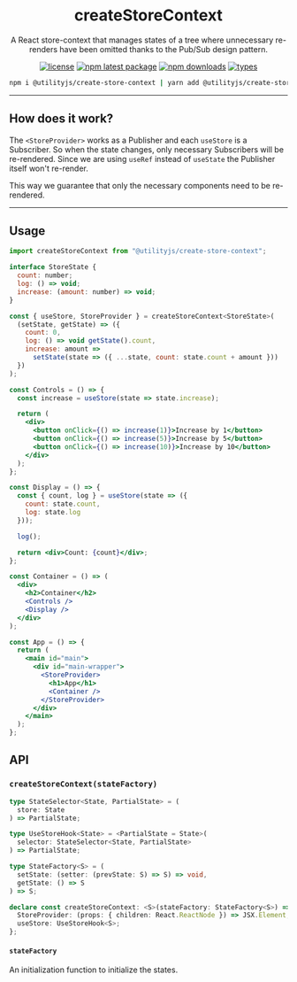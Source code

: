 <div align="center">
  <h1 align="center">
    createStoreContext
  </h1>
</div>

<div align="center">

A React store-context that manages states of a tree where unnecessary re-renders have been omitted thanks to the Pub/Sub design pattern.

[![license](https://img.shields.io/github/license/mimshins/utilityjs?color=212121&style=for-the-badge)](https://github.com/mimshins/utilityjs/blob/main/LICENSE)
[![npm latest package](https://img.shields.io/npm/v/@utilityjs/create-store-context?color=212121&style=for-the-badge)](https://www.npmjs.com/package/@utilityjs/create-store-context)
[![npm downloads](https://img.shields.io/npm/dm/@utilityjs/create-store-context?color=212121&style=for-the-badge)](https://www.npmjs.com/package/@utilityjs/create-store-context)
[![types](https://img.shields.io/npm/types/@utilityjs/create-store-context?color=212121&style=for-the-badge)](https://www.npmjs.com/package/@utilityjs/create-store-context)

```bash
npm i @utilityjs/create-store-context | yarn add @utilityjs/create-store-context
```

</div>

<hr />

## How does it work?

The `<StoreProvider>` works as a Publisher and each `useStore` is a Subscriber. So when the state changes, only necessary Subscribers will be re-rendered. Since we are using `useRef` instead of `useState` the Publisher itself won't re-render.

This way we guarantee that only the necessary components need to be re-rendered.

<hr />

## Usage

```jsx
import createStoreContext from "@utilityjs/create-store-context";

interface StoreState {
  count: number;
  log: () => void;
  increase: (amount: number) => void;
}

const { useStore, StoreProvider } = createStoreContext<StoreState>(
  (setState, getState) => ({
    count: 0,
    log: () => void getState().count,
    increase: amount =>
      setState(state => ({ ...state, count: state.count + amount }))
  })
);

const Controls = () => {
  const increase = useStore(state => state.increase);

  return (
    <div>
      <button onClick={() => increase(1)}>Increase by 1</button>
      <button onClick={() => increase(5)}>Increase by 5</button>
      <button onClick={() => increase(10)}>Increase by 10</button>
    </div>
  );
};

const Display = () => {
  const { count, log } = useStore(state => ({
    count: state.count,
    log: state.log
  }));

  log();

  return <div>Count: {count}</div>;
};

const Container = () => (
  <div>
    <h2>Container</h2>
    <Controls />
    <Display />
  </div>
);

const App = () => {
  return (
    <main id="main">
      <div id="main-wrapper">
        <StoreProvider>
          <h1>App</h1>
          <Container />
        </StoreProvider>
      </div>
    </main>
  );
};
```

## API

### `createStoreContext(stateFactory)`

```ts
type StateSelector<State, PartialState> = (
  store: State
) => PartialState;

type UseStoreHook<State> = <PartialState = State>(
  selector: StateSelector<State, PartialState>
) => PartialState;

type StateFactory<S> = (
  setState: (setter: (prevState: S) => S) => void,
  getState: () => S
) => S;

declare const createStoreContext: <S>(stateFactory: StateFactory<S>) => {
  StoreProvider: (props: { children: React.ReactNode }) => JSX.Element;
  useStore: UseStoreHook<S>;
};
```

#### `stateFactory`

An initialization function to initialize the states.
